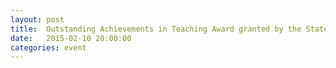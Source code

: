 ```yaml
---
layout: post
title:  Outstanding Achievements in Teaching Award granted by the State of Upper Austria
date:   2015-02-10 20:00:00
categories: event
---
```

